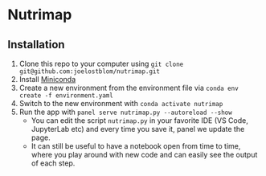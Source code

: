 # Nutrimap

## Installation

1. Clone this repo to your computer using `git clone git@github.com:joelostblom/nutrimap.git`
2. Install [Miniconda](https://docs.conda.io/en/latest/miniconda.html)
3. Create a new environment from the environment file via `conda env create -f environment.yaml`
4. Switch to the new environment with `conda activate nutrimap`
5. Run the app with `panel serve nutrimap.py --autoreload --show`
    - You can edit the script `nutrimap.py` in your favorite IDE (VS Code, JupyterLab etc)
      and every time you save it, panel we update the page.
    - It can still be useful to have a notebook open from time to time,
      where you play around with new code and can easily see the output of each step.
